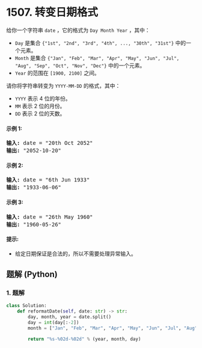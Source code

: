 # 1507. 转变日期格式
给你一个字符串 `date` ，它的格式为 `Day Month Year` ，其中：
* `Day` 是集合 `{"1st", "2nd", "3rd", "4th", ..., "30th", "31st"}` 中的一个元素。
* `Month` 是集合 `{"Jan", "Feb", "Mar", "Apr", "May", "Jun", "Jul", "Aug", "Sep", "Oct", "Nov", "Dec"}` 中的一个元素。
* `Year` 的范围在 `[1900, 2100]` 之间。

请你将字符串转变为 `YYYY-MM-DD` 的格式，其中：
* `YYYY` 表示 4 位的年份。
* `MM` 表示 2 位的月份。
* `DD` 表示 2 位的天数。

#### 示例 1:
<pre>
<strong>输入:</strong> date = "20th Oct 2052"
<strong>输出:</strong> "2052-10-20"
</pre>

#### 示例 2:
<pre>
<strong>输入:</strong> date = "6th Jun 1933"
<strong>输出:</strong> "1933-06-06"
</pre>

#### 示例 3:
<pre>
<strong>输入:</strong> date = "26th May 1960"
<strong>输出:</strong> "1960-05-26"
</pre>

#### 提示:
* 给定日期保证是合法的，所以不需要处理异常输入。

## 题解 (Python)

### 1. 题解
```Python
class Solution:
    def reformatDate(self, date: str) -> str:
        day, month, year = date.split()
        day = int(day[:-2])
        month = ["Jan", "Feb", "Mar", "Apr", "May", "Jun", "Jul", "Aug", "Sep", "Oct", "Nov", "Dec"].index(month) + 1

        return "%s-%02d-%02d" % (year, month, day)
```
